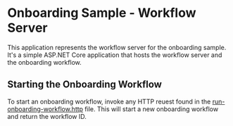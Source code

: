 # Onboarding Sample - Workflow Server

This application represents the workflow server for the onboarding sample. It's a simple ASP.NET Core application that hosts the workflow server and the onboarding workflow.

## Starting the Onboarding Workflow

To start an onboarding workflow, invoke any HTTP reuest found in the [run-onboarding-workflow.http](./run-onboarding-workflow.http) file. This will start a new onboarding workflow and return the workflow ID.